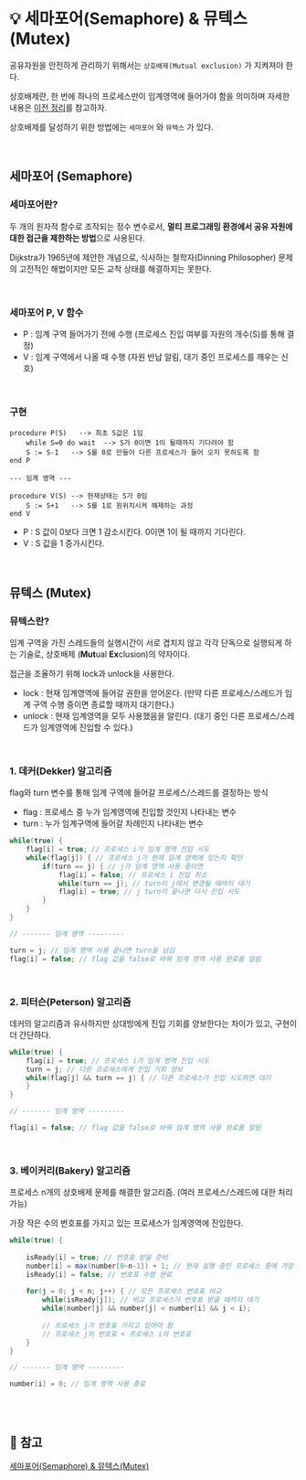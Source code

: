 # 💡 세마포어(Semaphore) & 뮤텍스(Mutex)

공유자원을 안전하게 관리하기 위해서는 `상호배제(Mutual exclusion)` 가 지켜져야 한다.

상호배제란, 한 번에 하나의 프로세스만이 임계영역에 들어가야 함을 의미하며 자세한 내용은 [이전 정리](https://github.com/jaejlf/CS_Study/blob/main/Operating%20System/Race%20Condition/jihyehann.md#%EC%83%81%ED%98%B8%EB%B0%B0%EC%A0%9C-mutual-exclusion)를 참고하자.

상호배제를 달성하기 위한 방법에는 `세마포어` 와 `뮤텍스` 가 있다.

<br/>

## 세마포어 (Semaphore)

### 세마포어란?
두 개의 원자적 함수로 조작되는 정수 변수로서, **멀티 프로그래밍 환경에서 공유 자원에 대한 접근을 제한하는 방법**으로 사용된다.

Dijkstra가 1965년에 제안한 개념으로, 식사하는 철학자(Dinning Philosopher) 문제의 고전적인 해법이지만 모든 교착 상태를 해결하지는 못한다.

<br/>

### 세마포어 P, V 함수

- P : 임계 구역 들어가기 전에 수행 (프로세스 진입 여부를 자원의 개수(S)를 통해 결정)
- V : 임계 구역에서 나올 때 수행 (자원 반납 알림, 대기 중인 프로세스를 깨우는 신호)

<br/>

### 구현
```
procedure P(S)   --> 최초 S값은 1임
    while S=0 do wait  --> S가 0이면 1이 될때까지 기다려야 함
    S := S-1   --> S를 0로 만들어 다른 프로세스가 들어 오지 못하도록 함
end P

--- 임계 영역 ---

procedure V(S) --> 현재상태는 S가 0임
    S := S+1   --> S를 1로 원위치시켜 해제하는 과정
end V
```
- P : S 값이 0보다 크면 1 감소시킨다. 0이면 1이 될 때까지 기다린다.
- V : S 값을 1 증가시킨다.

<br/>

## 뮤텍스 (Mutex)

### 뮤텍스란?

임계 구역을 가진 스레드들의 실행시간이 서로 겹치지 않고 각각 단독으로 실행되게 하는 기술로, 상호배제 (**Mut**ual **Ex**clusion)의 약자이다.

접근을 조율하기 위해 lock과 unlock을 사용한다.

- lock : 현재 임계영역에 들어갈 권한을 얻어온다. (만약 다른 프로세스/스레드가 임계 구역 수행 중이면 종료할 때까지 대기한다.)
- unlock : 현재 임계영역을 모두 사용했음을 알린다. (대기 중인 다른 프로세스/스레드가 임계영역에 진입할 수 있다.)

<br/>

### 1. 데커(Dekker) 알고리즘

flag와 turn 변수를 통해 임계 구역에 들어갈 프로세스/스레드를 결정하는 방식

- flag : 프로세스 중 누가 임계영역에 진입할 것인지 나타내는 변수
- turn : 누가 임계구역에 들어갈 차례인지 나타내는 변수

```java
while(true) {
    flag[i] = true; // 프로세스 i가 임계 영역 진입 시도
    while(flag[j]) { // 프로세스 j가 현재 임계 영역에 있는지 확인
        if(turn == j) { // j가 임계 영역 사용 중이면
            flag[i] = false; // 프로세스 i 진입 취소
            while(turn == j); // turn이 j에서 변경될 때까지 대기
            flag[i] = true; // j turn이 끝나면 다시 진입 시도
        }
    }
}

// ------- 임계 영역 ---------

turn = j; // 임계 영역 사용 끝나면 turn을 넘김
flag[i] = false; // flag 값을 false로 바꿔 임계 영역 사용 완료를 알림
```

<br/>

### 2. 피터슨(Peterson) 알고리즘

데커의 알고리즘과 유사하지만 상대방에게 진입 기회를 양보한다는 차이가 있고, 구현이 더 간단하다.

```java
while(true) {
    flag[i] = true; // 프로세스 i가 임계 영역 진입 시도
    turn = j; // 다른 프로세스에게 진입 기회 양보
    while(flag[j] && turn == j) { // 다른 프로세스가 진입 시도하면 대기
    }
}

// ------- 임계 영역 ---------

flag[i] = false; // flag 값을 false로 바꿔 임계 영역 사용 완료를 알림
```
<br/>

### 3. 베이커리(Bakery) 알고리즘

프로세스 n개의 상호배제 문제를 해결한 알고리즘. (여러 프로세스/스레드에 대한 처리 가능)

가장 작은 수의 번호표를 가지고 있는 프로세스가 임계영역에 진입한다.

```java
while(true) {
    
    isReady[i] = true; // 번호표 받을 준비
    number[i] = max(number[0~n-1]) + 1; // 현재 실행 중인 프로세스 중에 가장 큰 번호 배정 
    isReady[i] = false; // 번호표 수령 완료
    
    for(j = 0; j < n; j++) { // 모든 프로세스 번호표 비교
        while(isReady[j]); // 비교 프로세스가 번호표 받을 때까지 대기
        while(number[j] && number[j] < number[i] && j < i);
        
        // 프로세스 j가 번호표 가지고 있어야 함
        // 프로세스 j의 번호표 < 프로세스 i의 번호표
    }
}

// ------- 임계 영역 ---------

number[i] = 0; // 임계 영역 사용 종료
```
<br/><br/>

## 🔖 참고
[세마포어(Semaphore) & 뮤텍스(Mutex)](https://github.com/gyoogle/tech-interview-for-developer/blob/master/Computer%20Science/Operating%20System/Semaphore%20%26%20Mutex.md)
